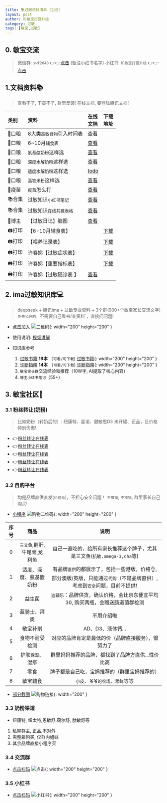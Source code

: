 ```yaml
---
title: 📚过敏资料清单 (公告)
layout: post
author: 和敏宝打怪升级
category: 过敏
tags: [敏宝,过敏]
---
```


## 0. 敏宝交流
> 微信群: `swf2048` 👉👉[点击](https://blog-1252538339.cos.ap-chengdu.myqcloud.com/minbao/assets/img/minbao_group.png) (备注小红书名字)
> 小红书: `和敏宝打怪升级` 👉👉[点击](https://xhslink.com/m/43HeRkphxsf)



## 1.文档资料📚
> 查看不了, 下载不了, 群里反馈!
> 在线文档, 要登陆腾讯文档!

| 类别    | 资料            | 在线<br>文档                                                                 | 下载<br>地址                                                                                                                                                                        |
|:------|:---------------|:-------------------------------------------------------------------------|:--------------------------------------------------------------------------------------------------------------------------------------------------------------------------------|
| 🥣口粮  | 8大类`高敏食物`引入时间表 | [查看](https://docs.qq.com/sheet/DT3RFUXZ6WFZMTm5B?tab=BB08J2)             |                                                                                                                                                                                 |
| 🥣口粮  | 6~10月`辅食表`     | [查看](https://docs.qq.com/sheet/DT1NVSWt6R3NscnZ0?tab=vryd4e)             |                                                                                                                                                                                 |
| 🥣口粮  | `氨基酸奶粉`这样选     | [查看](https://docs.qq.com/sheet/DT1VJcnJ6dkpmdmVT?tab=BB08J2)             |                                                                                                                                                                                 |
| 🥣口粮  | `深度水解奶粉`这样选    | [查看](https://docs.qq.com/sheet/DT0x2Y2hJWUVVQmtF?tab=6k5f2y)             |                                                                                                                                                                                 |
| 🥣口粮  | `适度水解奶粉`这样选    | [todo]()                                                                 |                                                                                                                                                                                 |
| 🥣口粮  | `高铁米粉`这样选      | [查看](https://docs.qq.com/sheet/DT21GaWFBdWdLUFF0?tab=BB08J2)             |                                                                                                                                                                                 |
| 💉疫苗  | `疫苗`怎么打        | [查看](https://docs.qq.com/sheet/DT0xURXhoZHpMdEh2?tab=il2hpn)             |                                                                                                                                                                                 |
| 📚合集  | 过敏知识`小红书笔记`    | [查看](https://docs.qq.com/doc/p/fcc5396c963383a68e09f6298b7e40d1baddcd24) |                                                                                                                                                                                 |
| 📚合集  | 过敏知识`在线共建表格`   | [查看](https://docs.qq.com/sheet/DT2hVUU9JdG9qWGdi?tab=BB08J2)             |                                                                                                                                                                                 |
| 👩博主  | 【过敏日记】脑图       | [查看](https://docs.qq.com/mind/DZm1ZdnZPTmZmS2pZ?subId=BB08J2&mode=mind)  |                                                                                                                                                                                 |
| 🖨️打印 | 【6-10月辅食表】     |                                                                          | [下载](https://www.darlings.life/download/baobao/Print/%E8%BE%85%E9%A3%9F%E8%A1%A8.pdf)                                                                                           |
| 🖨️打印 | 【喂养记录表】        |                                                                          | [下载](https://www.darlings.life/download/baobao/Print/%E5%AE%9D%E5%AE%9D%E5%96%82%E5%85%BB%E8%AE%B0%E5%BD%95_%E8%BE%85%E9%A3%9F%E7%89%88_v6.pdf)                                 |
| 🖨️打印 | 许春娣【过敏症状表】     |                                                                          | [下载](https://www.darlings.life/download/baobao/Print/%E3%80%90%E8%AE%B8%E6%98%A5%E5%A8%A3%E3%80%91%E8%BF%87%E6%95%8F%E5%88%9D%E8%AF%8A%E9%9A%8F%E8%AE%BF%E8%A1%A8%E6%A0%BC.pdf) |
| 🖨️打印 | 许春娣【重要指标表】     |                                                                          | [下载](https://www.darlings.life/download/baobao/Print/%E3%80%90%E8%AE%B8%E6%98%A5%E5%A8%A3%E3%80%91%E8%BF%87%E6%95%8F%E9%9A%8F%E8%AE%BF%E8%A1%A8.pdf)                            |
| 🖨️打印 | 许春娣【过敏随诊表  】   | [查看](https://docs.qq.com/sheet/DT3FHZUpoUnZib095?tab=BB08J2)             |                                                                                                                                                                                 |

## 2. ima过敏知识库💻
> deepseek + 腾讯ima + 过敏专业资料 + 3个群(900+个敏宝家长交流文字)
> `免费公开的，`不需要自己看书/查资料`，直接问问题!

- [点击加入](https://blog-1252538339.cos.ap-chengdu.myqcloud.com/minbao/assets/img/ima_qr.jpg)
![二维码](https://blog-1252538339.cos.ap-chengdu.myqcloud.com/minbao/assets/img/ima_qr.jpg){: width="200" height="200" }
- 使用说明: [视频讲解](http://xhslink.com/o/1b0fGInzrlP)

- 知识库参考
    1. [过敏书籍](https://blog-1252538339.cos.ap-chengdu.myqcloud.com/minbao/assets/img/minbao_books.jpg) **19本** （`可看/可下载`)
       [过敏书籍](https://blog-1252538339.cos.ap-chengdu.myqcloud.com/minbao/assets/img/minbao_books.jpg){: width="200" height="200" }
    2. [诊断指南](https://blog-1252538339.cos.ap-chengdu.myqcloud.com/minbao/assets/img/minbao_medical.jpg) **14本** （`可看/可下载`)
       [诊断指南](https://blog-1252538339.cos.ap-chengdu.myqcloud.com/minbao/assets/img/minbao_medical.jpg){: width="200" height="200" }
    3. `敏宝家长群`交流经验和推荐（10W字, AI提取了核心内容）
    4. `博主小红书笔记`（55+）

## 3. 敏宝社区💬
### 3.1 粉丝转让(奶粉)
> 比如奶粉（转奶后的）: 纽康特、星诺、健敏思D3
> 未开罐、正品，且价格特别优惠!

- 👉[粉丝转让在线表](https://docs.qq.com/smartsheet/DT0JRRXRBbHZkRnJX?tab=ZKMqqj&viewId=v7HF2Q)
- 👉[粉丝转让在线表](https://docs.qq.com/smartsheet/DT0JRRXRBbHZkRnJX?tab=ZKMqqj&viewId=v7HF2Q)
- 👉[粉丝转让在线表](https://docs.qq.com/smartsheet/DT0JRRXRBbHZkRnJX?tab=ZKMqqj&viewId=v7HF2Q)
- 👉[粉丝转让在线表](https://docs.qq.com/smartsheet/DT0JRRXRBbHZkRnJX?tab=ZKMqqj&viewId=v7HF2Q)
- 👉[粉丝转让在线表](https://docs.qq.com/smartsheet/DT0JRRXRBbHZkRnJX?tab=ZKMqqj&viewId=v7HF2Q)


### 3.2 自购平台
> 均是品牌直供直发(`价格低`)，不担心安全问题！
> `不推销`, `不推销`,  群里家长自己购买!

- [小程序](https://blog-1252538339.cos.ap-chengdu.myqcloud.com/minbao/assets/img/mall_code_new.pic.jpg)
  ![购物二维码](https://blog-1252538339.cos.ap-chengdu.myqcloud.com/minbao/assets/img/mall_code_new.pic.jpg){: width="200" height="200" }

| 序号 |        商品        |                                 说明                                  |
|:--:|:----------------:|:-------------------------------------------------------------------:|
| 0  | `三文鱼`,鹅肝,牛尾骨,龙利鱼 |            自己一直吃的，给所有家长推荐这个牌子，尤其是三文鱼(`抗敏,omega-3,dha`等)             |
| 1  |   适度、深度、氨基酸奶粉    | 有品牌`直供`的都展示了，包括一些港版，价格👌, 部分澳版/英版，只能通过`代购`（不是品牌直供）,考虑到`安全`问题，目前不提供! |
| 2  |       益生菌        |             `迪辅乐`：品牌供货，确认价格，会比京东便宜平均30, 购买两瓶，会赠送肠道菌群检测              |
| 3  |      蓝骑士、拜奥      |                                不用介绍啦                                |
| 4  |       敏宝补剂       |             AD、D3、液体钙... |
| 5  |     食物不耐受检测      |                      对应的品牌肯定是最低的价（品牌直接服务），很努力了                      |
| 6  |    护肤`保湿`、湿疹     |                     群里妈妈推荐的品牌，都找到了品牌方直供...性价比高                      |
| 7  |   零食    |                       牌子都是自己吃，宝妈推荐的（群里宝妈推荐的）                        |
| 8  |       敏宝辅食       |                         `小皮`、`爷爷的农场`、`舔鲜`等等                         |


- [部分截图](https://blog-1252538339.cos.ap-chengdu.myqcloud.com/minbao/assets/img/tmall_pic.jpg)
![购物链接](https://blog-1252538339.cos.ap-chengdu.myqcloud.com/minbao/assets/img/tmall_pic.jpg){: width="200" }



### 3.3 奶粉渠道 
- 纽康特, 纽太特,恩敏舒,蔼尔舒, 肽敏舒等
1. 私聊群主, 正品,不对外
2. 需整箱购买, 仅群内姐妹
3. 其余品牌直接小程序买

### 3.4 交流群
- [点击扫码](https://blog-1252538339.cos.ap-chengdu.myqcloud.com/minbao/assets/img/minbao_group.png)
![点击](https://blog-1252538339.cos.ap-chengdu.myqcloud.com/minbao/assets/img/minbao_group.png){: width="200" height="200" }

### 3.5 小红书
- [点击扫码](https://blog-1252538339.cos.ap-chengdu.myqcloud.com/minbao/assets/img/xhs_code.jpg)
![小红书](https://blog-1252538339.cos.ap-chengdu.myqcloud.com/minbao/assets/img/xhs_code.jpg){: width="200" height="200" }
